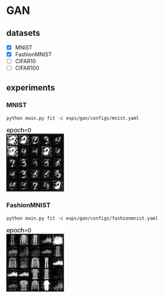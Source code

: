 # GAN
## datasets
- [x] MNIST
- [x] FashionMNIST
- [ ] CIFAR10
- [ ] CIFAR100
## experiments
### MNIST
```shell
python main.py fit -c exps/gan/configs/mnist.yaml
```
![alt text](images/mnist.gif)
### FashionMNIST
```shell
python main.py fit -c exps/gan/configs/fashionmnist.yaml
```
![alt text](images/fashionmnist.gif)